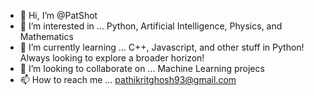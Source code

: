- 👋 Hi, I’m @PatShot
- 👀 I’m interested in ... Python, Artificial Intelligence, Physics, and Mathematics
- 🌱 I’m currently learning ... C++, Javascript, and other stuff in Python! Always looking to explore a broader horizon!
- 💞️ I’m looking to collaborate on ... Machine Learning projecs
- 📫 How to reach me ... pathikritghosh93@gmail.com

<!---
PatShot/PatShot is a ✨ special ✨ repository because its `README.md` (this file) appears on your GitHub profile.
You can click the Preview link to take a look at your changes.
--->
